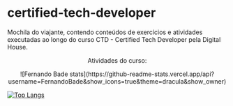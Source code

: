 # certified-tech-developer
Mochila do viajante, contendo conteúdos de exercícios e atividades executadas ao longo do curso CTD - Certified Tech Developer pela Digital House.

<p align="center">  
Atividades do curso:

<p align="center">  
![Fernando Bade stats](https://github-readme-stats.vercel.app/api?username=FernandoBade&show_icons=true&theme=dracula&show_owner) 


[![Top Langs](https://github-readme-stats.vercel.app/api/top-langs/?username=FernandoBade&show_icons=true&theme=dracula)](https://github.com/FernandoBade/github-readme-stats)
</p>
